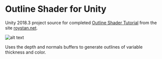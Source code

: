 # Outline Shader for Unity
Unity 2018.3 project source for completed [Outline Shader Tutorial](https://roystan.net/articles/outline-shader.html) from the site [roystan.net](https://roystan.net/).

![alt text](https://i.imgur.com/wWU7Q6d.png)

Uses the depth and normals buffers to generate outlines of variable thickness and color.

